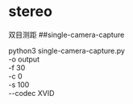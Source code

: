 # stereo
双目测距
##single-camera-capture

python3 single-camera-capture.py \
  -o output \
  -f 30 \
  -c 0 \
  -s 100 \
  --codec XVID
